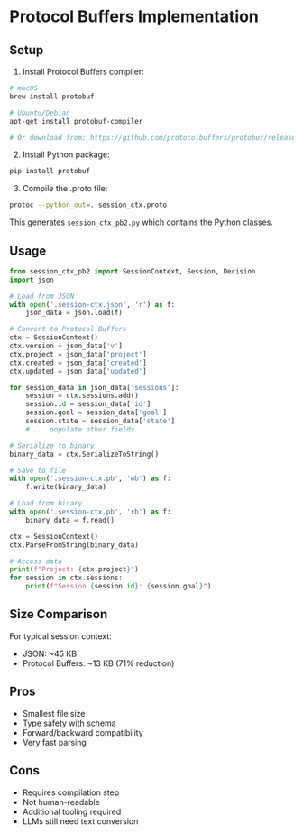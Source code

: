 # Protocol Buffers Implementation

## Setup

1. Install Protocol Buffers compiler:
```bash
# macOS
brew install protobuf

# Ubuntu/Debian
apt-get install protobuf-compiler

# Or download from: https://github.com/protocolbuffers/protobuf/releases
```

2. Install Python package:
```bash
pip install protobuf
```

3. Compile the .proto file:
```bash
protoc --python_out=. session_ctx.proto
```

This generates `session_ctx_pb2.py` which contains the Python classes.

## Usage

```python
from session_ctx_pb2 import SessionContext, Session, Decision
import json

# Load from JSON
with open('.session-ctx.json', 'r') as f:
    json_data = json.load(f)

# Convert to Protocol Buffers
ctx = SessionContext()
ctx.version = json_data['v']
ctx.project = json_data['project']
ctx.created = json_data['created']
ctx.updated = json_data['updated']

for session_data in json_data['sessions']:
    session = ctx.sessions.add()
    session.id = session_data['id']
    session.goal = session_data['goal']
    session.state = session_data['state']
    # ... populate other fields

# Serialize to binary
binary_data = ctx.SerializeToString()

# Save to file
with open('.session-ctx.pb', 'wb') as f:
    f.write(binary_data)

# Load from binary
with open('.session-ctx.pb', 'rb') as f:
    binary_data = f.read()

ctx = SessionContext()
ctx.ParseFromString(binary_data)

# Access data
print(f"Project: {ctx.project}")
for session in ctx.sessions:
    print(f"Session {session.id}: {session.goal}")
```

## Size Comparison

For typical session context:
- JSON: ~45 KB
- Protocol Buffers: ~13 KB (71% reduction)

## Pros
- Smallest file size
- Type safety with schema
- Forward/backward compatibility
- Very fast parsing

## Cons
- Requires compilation step
- Not human-readable
- Additional tooling required
- LLMs still need text conversion
